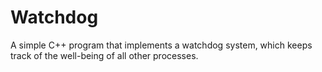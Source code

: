 # Watchdog

A simple C++ program that implements a watchdog system, which keeps track of the well-being of all other processes.
